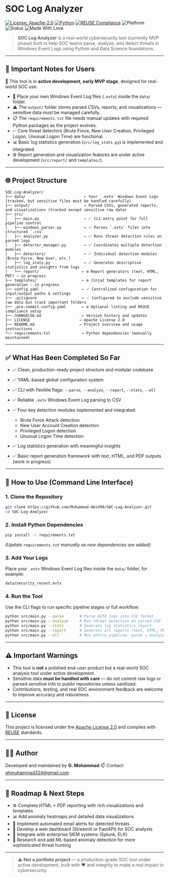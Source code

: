 <!--
SPDX-FileCopyrightText: 2025 G. Mohammad <ghmuhammad324@gmail.com>
SPDX-License-Identifier: Apache-2.0
-->

# SOC Log Analyzer

[![License: Apache-2.0](https://img.shields.io/badge/License-Apache_2.0-blue.svg)](LICENSE)
[![Python](https://img.shields.io/badge/Python-3.10%2B-blue)](https://www.python.org/)
[![REUSE Compliance](https://img.shields.io/badge/REUSE-Compliant-brightgreen)](https://reuse.software/)
![Platform](https://img.shields.io/badge/Platform-Windows-lightgrey.svg)
![Status](https://img.shields.io/badge/Stage-MVP--In--Progress-orange.svg)
![Made With Love](https://img.shields.io/badge/Made%20With-%E2%9D%A4-red)

> **SOC Log Analyzer** is a real-world cybersecurity tool (currently MVP phase) built to help SOC teams parse, analyze, and detect threats in Windows Event Logs using Python and Data Science foundations.

---

## 🧠 Important Notes for Users

🚨 This tool is in **active development, early MVP stage**, designed for real-world SOC use.

* 🔐 Place your own Windows Event Log files (`.evtx`) inside the `data/` folder.  
* ⚠️ The `output/` folder stores parsed CSVs, reports, and visualizations — sensitive data must be managed carefully.  
* 📋 The `requirements.txt` file needs manual updates with required Python packages as the project evolves.  
* ✅ Core threat detectors (Brute Force, New User Creation, Privileged Logon, Unusual Logon Time) are functional.  
* 📊 Basic log statistics generation (`src/log_stats.py`) is implemented and integrated.  
* ⚙️ Report generation and visualization features are under active development (`src/report/` and `templates/`).  

---

## 🌐 Project Structure

```text
SOC-Log-Analyzer/
├── data/                          ← Your `.evtx` Windows Event Logs (tracked, but sensitive files must be handled carefully)
├── output/                        ← Parsed CSVs, generated reports, and visualizations (tracked except sensitive raw data)
├── src/
│   ├── main.py                    ← ✅ CLI entry point for full pipeline control
│   ├── windows_parser.py          ← ✅ Parses `.evtx` files into structured `.csv`
│   ├── analyzer.py                ← ✅ Runs threat detection rules on parsed logs
│   ├── detector_manager.py        ← ✅ Coordinates multiple detection modules
│   ├── detectors/                 ← ✅ Individual detection modules (Brute Force, New User, etc.)
│   ├── log_stats.py               ← ✅ Generates descriptive statistics and insights from logs
│   └── report/                   ← ⚙️ Report generators (text, HTML, PDF) — in progress
├── templates/                    ← ⚙️ Jinja2 templates for report generation — in progress
├── config.yaml                   ← ✅ Centralized configuration for input/output paths & settings
├── .gitignore                    ← ✅ Configured to exclude sensitive raw data but track important folders
├── .pre-commit-config.yaml       ← ⚙️ Optional linting and REUSE compliance setup
├── CHANGELOG.md                  ← Version history and updates
├── LICENSE                      ← Apache License 2.0
├── README.md                    ← Project overview and usage instructions
└── requirements.txt              ← Python dependencies (manually maintained)
````

---

## ✅ What Has Been Completed So Far

* ✅ Clean, production-ready project structure and modular codebase
* ✅ YAML-based global configuration system
* ✅ CLI with flexible flags: `--parse`, `--analyze`, `--report`, `--stats`, `--all`
* ✅ Reliable `.evtx` Windows Event Log parsing to CSV
* ✅ Four key detection modules implemented and integrated:

  * Brute Force Attack detection
  * New User Account Creation detection
  * Privileged Logon detection
  * Unusual Logon Time detection
* ✅ Log statistics generation with meaningful insights
* ✅ Basic report generation framework with text, HTML, and PDF outputs (work in progress)

---

## 🚀 How to Use (Command Line Interface)

### 1. Clone the Repository

```bash
git clone https://github.com/Muhammad-Abid99/SOC-Log-Analyzer.git
cd SOC-Log-Analyzer
```

### 2. Install Python Dependencies

```bash
pip install -r requirements.txt
```

*(Update `requirements.txt` manually as new dependencies are added)*

### 3. Add Your Logs

Place your `.evtx` Windows Event Log files inside the `data/` folder, for example:

```bash
data/security_recent.evtx
```

### 4. Run the Tool

Use the CLI flags to run specific pipeline stages or full workflow:

```bash
python src/main.py --parse       # Parse EVTX logs into CSV format
python src/main.py --analyze     # Run threat detection on parsed CSV
python src/main.py --stats       # Generate log statistics report
python src/main.py --report      # Generate all reports (text, HTML, PDF)
python src/main.py --all         # Run entire pipeline: parse → analyze → stats → report
```

---

## ⚠️ Important Warnings

* This tool is **not** a polished end-user product but a real-world SOC analysis tool under active development.
* Sensitive data **must be handled with care** — do not commit raw logs or parsed sensitive info to public repositories unless sanitized.
* Contributions, testing, and real SOC environment feedback are welcome to improve accuracy and robustness.

---

## 📄 License

This project is licensed under the [Apache License 2.0](LICENSE) and complies with [REUSE](https://reuse.software/) standards.

---

## 🧑‍💻 Author

Developed and maintained by **G. Mohammad**
📫 Contact: [ghmuhammad324@gmail.com](mailto:ghmuhammad324@gmail.com)

---

## 🔮 Roadmap & Next Steps

* ⚙️ Complete HTML + PDF reporting with rich visualizations and templates
* 📊 Add anomaly heatmaps and detailed data visualizations
* 📧 Implement automated email alerts for detected threats
* 🚀 Develop a web dashboard (Streamlit or FastAPI) for SOC analysts
* 🚫 Integrate with enterprise SIEM systems (Splunk, ELK)
* 🤖 Research and add ML-based anomaly detection for more sophisticated threat hunting

---

> ⚠️ **Not a portfolio project** — a production-grade SOC tool under active development, built with ❤️ and integrity to make a real impact in cybersecurity.
